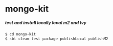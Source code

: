 # mongo-kit #

##### test and install locally local m2 and Ivy

```sh
$ cd mongo-kit
$ sbt clean test package publishLocal publishM2 
```

